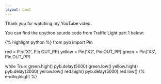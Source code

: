 ```yaml
---
layout: post
---
```

Thank you for watching my YouTube video.

You can find the upython sourde code from Traffic Light part 1 below:

{% highlight python %}
from pyb import Pin

red = Pin('X1', Pin.OUT_PP)
yellow = Pin('X2', Pin.OUT_PP)
green = Pin('X3', Pin.OUT_PP)

while True:
    green.high()
    pyb.delay(5000)
    green.low()
    yellow.high()
    pyb.delay(3000)
    yellow.low()
    red.high()
    pyb.delay(5000)
    red.low()
{% endhighlight %}
